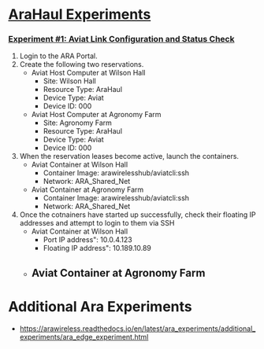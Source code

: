 # [AraHaul Experiments](https://arawireless.readthedocs.io/en/latest/ara_experiments/ara_haul_experiments.html)

### [Experiment #1: Aviat Link Configuration and Status Check](https://arawireless.readthedocs.io/en/latest/ara_experiments/arahaul_experiments/aviat_status_check.html)

1. Login to the ARA Portal.
2. Create the following two reservations.
    - Aviat Host Computer at Wilson Hall
      - Site: Wilson Hall
      - Resource Type: AraHaul
      - Device Type: Aviat
      - Device ID: 000
    - Aviat Host Computer at Agronomy Farm
      - Site: Agronomy Farm
      - Resource Type: AraHaul
      - Device Type: Aviat
      - Device ID: 000
3. When the reservation leases become active, launch the containers.
     - Aviat Container at Wilson Hall
       - Container Image: arawirelesshub/aviatcli:ssh
       - Network: ARA_Shared_Net
     - Aviat Container at Agronomy Farm
       - Container Image: arawirelesshub/aviatcli:ssh
       - Network: ARA_Shared_Net
4. Once the cotnainers have started up successfully, check their floating IP addresses and attempt to login to them via SSH
     - Aviat Container at Wilson Hall
       - Port IP address": 10.0.4.123
       - Floating IP address": 10.189.10.89
     - Aviat Container at Agronomy Farm
       -

# Additional Ara Experiments

- https://arawireless.readthedocs.io/en/latest/ara_experiments/additional_experiments/ara_edge_experiment.html
